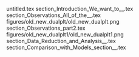 untitled.tex
section_Introduction_We_want_to__.tex
section_Observations_All_of_the__.tex
figures/old_new_dualplt/old_new_dualplt.png
section_Observations_part2.tex
figures/old_new_dualplt1/old_new_dualplt1.png
section_Data_Reduction_and_Analysis__.tex
section_Comparison_with_Models_section__.tex
